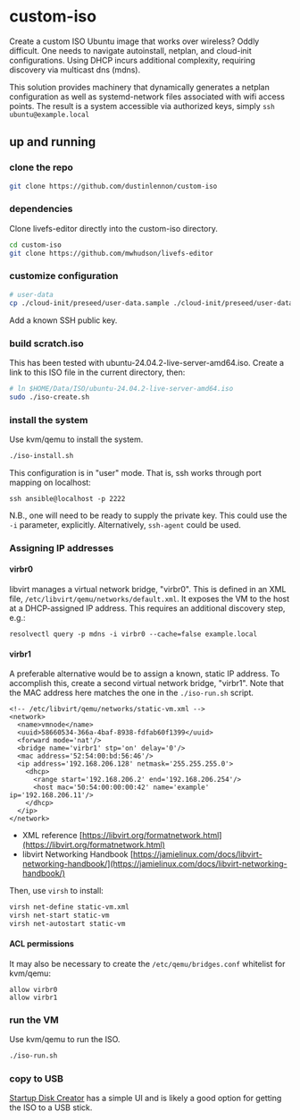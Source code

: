 # custom-iso

Create a custom ISO Ubuntu image that works over wireless?  Oddly difficult.  One needs to navigate autoinstall, netplan, and cloud-init configurations.  Using DHCP incurs additional complexity, requiring discovery via multicast dns (mdns).

This solution provides machinery that dynamically generates a netplan configuration as well as systemd-network files associated with wifi access points.  The result is a system accessible via authorized keys, simply `ssh ubuntu@example.local`

## up and running

### clone the repo

```bash
git clone https://github.com/dustinlennon/custom-iso
```

### dependencies

Clone livefs-editor directly into the custom-iso directory.

```bash
cd custom-iso
git clone https://github.com/mwhudson/livefs-editor
```

### customize configuration

```bash
# user-data
cp ./cloud-init/preseed/user-data.sample ./cloud-init/preseed/user-data
```

Add a known SSH public key.


### build scratch.iso

This has been tested with ubuntu-24.04.2-live-server-amd64.iso.  Create a link to this ISO file in the current directory, then:

```bash
# ln $HOME/Data/ISO/ubuntu-24.04.2-live-server-amd64.iso
sudo ./iso-create.sh
```

### install the system

Use kvm/qemu to install the system.

```bash
./iso-install.sh
```

This configuration is in "user" mode.  That is, ssh works through port mapping on localhost:

`ssh ansible@localhost -p 2222`

N.B., one will need to be ready to supply the private key.  This could use the `-i` parameter, explicitly.  Alternatively, `ssh-agent` could be used.


### Assigning IP addresses


#### virbr0

libvirt manages a virtual network bridge, "virbr0".  This is defined in an XML file, `/etc/libvirt/qemu/networks/default.xml`.  It exposes the VM to the host at a DHCP-assigned IP address.  This requires an additional discovery step, e.g.:

`resolvectl query -p mdns -i virbr0 --cache=false example.local`

#### virbr1

A preferable alternative would be to assign a known, static IP address.  To accomplish this,  create a second virtual network bridge, "virbr1".  Note that the MAC address here matches the one in the `./iso-run.sh` script.

```
<!-- /etc/libvirt/qemu/networks/static-vm.xml -->
<network>
  <name>vmnode</name>
  <uuid>58660534-366a-4baf-8938-fdfab60f1399</uuid>
  <forward mode='nat'/>
  <bridge name='virbr1' stp='on' delay='0'/>
  <mac address='52:54:00:bd:56:46'/>
  <ip address='192.168.206.128' netmask='255.255.255.0'>
    <dhcp>
      <range start='192.168.206.2' end='192.168.206.254'/>
      <host mac='50:54:00:00:00:42' name='example' ip='192.168.206.11'/>
    </dhcp>
  </ip>
</network>
```

+ XML reference [https://libvirt.org/formatnetwork.html](https://libvirt.org/formatnetwork.html)
+ libvirt Networking Handbook [https://jamielinux.com/docs/libvirt-networking-handbook/](https://jamielinux.com/docs/libvirt-networking-handbook/)


Then, use `virsh` to install:

```bash
virsh net-define static-vm.xml
virsh net-start static-vm
virsh net-autostart static-vm
```

#### ACL permissions

It may also be necessary to create the `/etc/qemu/bridges.conf` whitelist for kvm/qemu:

```
allow virbr0
allow virbr1
```


### run the VM

Use kvm/qemu to run the ISO.

```bash
./iso-run.sh
```


### copy to USB

[Startup Disk Creator](https://ubuntu.com/tutorials/create-a-usb-stick-on-ubuntu#1-overview) has a simple UI and is likely a good option for getting the ISO to a USB stick.
